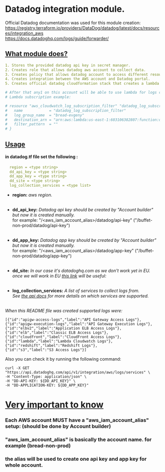 # Datadog integration module.
Official Datadog documentation was used for this module creation:<br>
https://registry.terraform.io/providers/DataDog/datadog/latest/docs/resources/integration_aws<br>
https://docs.datadoghq.com/logs/guide/forwarder/


## <ins>What module does?</ins>
```yaml
1. Stores the provided datadog api key in secret manager.
2. Creates role that allows datadog aws account to collect data.
3. Creates policy that allows datadog account to access different resources.
4. Creates integration between the AWS account and Datadog portal.
5. Creates official datadog cloudformation stack that creates a lambda which can forward logs to datadog portal.

# After that any1 on this account will be able to use lambda for logs collection
# Lambda subscription example:

# resource "aws_cloudwatch_log_subscription_filter" "datadog_log_subscription_filter" {
#   name            = "datadog_log_subscription_filter"
#   log_group_name  = "bread-evgeny"
#   destination_arn = "arn:aws:lambda:us-east-1:603106382807:function:datadog-forwarder"
#   filter_pattern  = ""
# }
```
## <ins>Usage</ins>
#### in datadog.tf file set the following :
```yaml
  region = <type string>
  dd_api_key = <type string>
  dd_app_key = <type string>
  dd_site = <type string>
  log_collection_services = <type list>
```
- **region:** *aws region.*<br/><br/>
- **dd_api_key:** *Datadog api key should be created by "Account builder" but now it is created manually.*<br>
for example: "/<aws_iam_account_alias>/datadog/api-key" ("/buffet-non-prod/datadog/api-key")<br/><br/>

- **dd_app_key:** *Datadog app key should be created by "Account builder" but now it is created manually.*<br/>
for example: "/<aws_iam_account_alias>/datadog/app-key" ("/buffet-non-prod/datadog/app-key")<br/><br/>


- **dd_site:** *In our case it's datadoghq.com as we don't work yet in EU.<br>
once we will work in EU [this link](https://docs.datadoghq.com/logs/guide/forwarder/#aws-privatelink-support) will be useful:*<br/><br/>

- **log_collection_services:** *A list of services to collect logs from.<br>
See [the api docs](https://docs.datadoghq.com/api/latest/aws-logs-integration/#get-list-of-aws-log-ready-services) for more details on which services are supported.*<br/><br/>

*When this README file was created supported logs were:*<br>
```
[{"id":"apigw-access-logs","label":"API Gateway Access Logs"},
{"id":"apigw-execution-logs","label":"API Gateway Execution Logs"},
{"id":"elbv2","label":"Application ELB Access Logs"},
{"id":"elb","label":"Classic ELB Access Logs"},
{"id":"cloudfront","label":"CloudFront Access Logs"},
{"id":"lambda","label":"Lambda Cloudwatch Logs"},
{"id":"redshift","label":"Redshift Logs"},
{"id":"s3","label":"S3 Access Logs"}]
```
Also you can check it by running the following command:<br>
```
curl -X GET "https://api.datadoghq.com/api/v1/integration/aws/logs/services" \
-H "Content-Type: application/json" \
-H "DD-API-KEY: ${DD_API_KEY}" \
-H "DD-APPLICATION-KEY: ${DD_APP_KEY}"
```
# <ins>Very important to know</ins>
### Each AWS account MUST have a "aws_iam_account_alias" setup: (should be done by Account builder)
### "aws_iam_account_alias" is basically the account name. for example (bread-non-prod)
### the alias will be used to create one api key and app key for whole account.